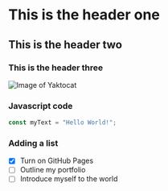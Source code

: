 # This is the header one

## This is the header two

### This is the header three

![Image of Yaktocat](https://octodex.github.com/images/yaktocat.png)

### Javascript code

```javascript
const myText = "Hello World!";
```

### Adding a list

- [X] Turn on GitHub Pages
- [ ] Outline my portfolio
- [ ] Introduce myself to the world
